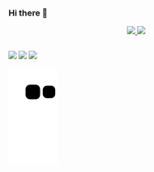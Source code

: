 ### Hi there 👋

<div align="center">
  <a href="https://github.com/jhulya">
  <img height="150em" src="https://github-readme-stats.vercel.app/api?username=jhulya&show_icons=true&theme=onedark&include_all_commits=true&count_private=true"/>
  <img height="150em" src="https://github-readme-stats.vercel.app/api/top-langs/?username=jhulya&layout=compact&langs_count=7&theme=onedark"/>
</div>
  
  ##
  
  <div> 
  <a href="https://instagram.com/im.jhulya/" target="_blank"><img src="https://img.shields.io/badge/-Instagram-%23E4405F?style=for-the-badge&logo=instagram&logoColor=white" target="_blank"></a>
  <a href = "mailto:jhulyacris@gmail.com"><img src="https://img.shields.io/badge/-Gmail-%23333?style=for-the-badge&logo=gmail&logoColor=white" target="_blank"></a>
  <a href="https://www.linkedin.com/in/jhulya-c-588122230/" target="_blank"><img src="https://img.shields.io/badge/-LinkedIn-%230077B5?style=for-the-badge&logo=linkedin&logoColor=white" target="_blank"></a> 
 
  ![Snake animation](https://github.com/jhulya/jhulya/blob/output/github-contribution-grid-snake.svg)
 
</div>
